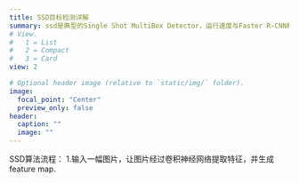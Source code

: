 ```yaml
---
title: SSD目标检测详解
summary: ssd是典型的Single Shot MultiBox Detector，运行速度与Faster R-CNN相比提升了很多
# View.
#   1 = List
#   2 = Compact
#   3 = Card
view: 2

# Optional header image (relative to `static/img/` folder).
image:
  focal_point: "Center"
  preview_only: false
header:
  caption: ""
  image: ""
---
```

SSD算法流程：
1.输入一幅图片，让图片经过卷积神经网络提取特征，并生成feature map.

